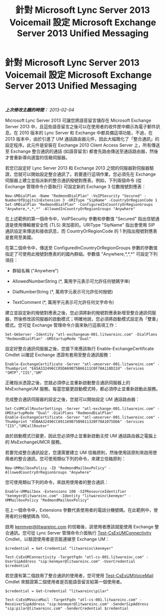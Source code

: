 ﻿---
title: 針對 Microsoft Lync Server 2013 Voicemail 設定 Microsoft Exchange Server 2013 Unified Messaging
TOCTitle: 針對 Microsoft Lync Server 2013 Voicemail 設定 Microsoft Exchange Server 2013 Unified Messaging
ms:assetid: 1be9c4f4-fd8e-4d64-9798-f8737b12e2ab
ms:mtpsurl: https://technet.microsoft.com/zh-tw/library/JJ687983(v=OCS.15)
ms:contentKeyID: 49889963
ms.date: 08/10/2015
mtps_version: v=OCS.15
ms.translationtype: HT
---

# 針對 Microsoft Lync Server 2013 Voicemail 設定 Microsoft Exchange Server 2013 Unified Messaging

 

_**上次修改主題的時間：** 2013-02-04_

Microsoft Lync Server 2013 可讓您將語音留言儲存在 Microsoft Exchange Server 2013 中，且這些語音留言之後可以在使用者的收件匣中顯示為電子郵件訊息。在 2010 版本的 Lync Server 和 Exchange 中都具備這項功能，不過，在 2013 版本中，由於引進了 UM 通話路由器元件，因此大幅簡化了「整合通訊」的設定程序。此元件是安裝在 Exchange 2013 Client Access Server 上，所有傳送至 Exchange 整合通訊的通話 (如語音留言) 都會先路由傳送至通話路由器，然後才會重新導向適當的信箱伺服器。

若您已設定好 Lync Server 2013 和 Exchange 2013 之間的伺服器對伺服器驗證，您就可以開始設定整合通訊了。若要進行這項作業，您必須先在 Exchange 伺服器上建立並指派新的整合通訊撥號對應表。例如，下列兩個命令 (從 Exchange 管理命令介面執行) 可設定新的 Exchange 3 位數撥號對應表：

    New-UMDialPlan -Name "RedmondDialPlan" -VoIPSecurity "Secured" -NumberOfDigitsInExtension 3 -URIType "SipName" -CountryOrRegionCode 1
    Set-UMDialPlan "RedmondDialPlan" -ConfiguredInCountryOrRegionGroups "Anywhere,*,*,*" -AllowedInCountryOrRegionGroups "Anywhere"

在上述範例的第一個命令中，VoIPSecurity 參數和參數值 "Secured" 指出信號通道是使用傳輸層安全性 (TLS) 來加密的。URIType "SipName" 指出會使用 SIP 通訊協定來傳送和接收訊息，而 CountryOrRegionCode 的 1 則指出撥號對應表是套用至美國。

在第二個命令中，傳送至 ConfiguredInCountryOrRegionGroups 參數的參數值指定了可使用此撥號對應表的的國內群組。參數值 "Anywhere,\*,\*,\*" 可設定下列項目：

  - 群組名稱 ("Anywhere")

  - AllowedNumberString (\*, 萬用字元表示可允許任何號碼字串)

  - DialNumberString (\*, 萬用字元表示可允許任何撥號)

  - TextComment (\*, 萬用字元表示可允許任何文字命令)

建立並設定新的撥號對應表之後，您必須將新的撥號對應表新增至整合通訊伺服器，然後修改該伺服器的啟動模式；明確地說，您必須將啟動模式設定為「雙重」模式。您可從 Exchange 管理命令介面來執行這兩項工作：

    Set-UmServer -Identity "atl-exchangeum-001.litwareinc.com" -DialPlans "RedmondDialPlan" -UMStartupMode "Dual"

設定好整合通訊伺服器之後，您接下來應該執行 Enable-ExchangeCertificate Cmdlet 以確認 Exchange 憑證有套用至整合通訊服務：

    Enable-ExchangeCertificate -Server "atl-umserver-001.litwareinc.com" -Thumbprint "EA5A332496CC05DA69B75B66111C0F78A110D22d" -Services "SMTP","IIS","UM"

正確指派憑證之後，您就必須停止並重新啟動整合通訊伺服器上的 MsExchangeUM 服務。每當您變更啟動模式時，都必須停止並重新啟動此服務。

完成整合通訊伺服器的設定之後，您就可以開始設定 UM 通話路由器：

    Set-CsUMCallRouterSettings -Server "atl-exchange-001.litwareinc.com" -UMStartupMode "Dual" -DialPlans "RedmondDialPlan" 
    Enable-ExchangeCertificate -Server "atl-umserver-001.litwareinc.com" -Thumbprint "45BAA32496CC891169B75B9811320F78A1075DDA" -Services "IIS","UMCallRouter"

由於啟動模式已變更，因此您必須停止並重新啟動主控 UM 通話路由器之電腦上的 MsExchangeUMCR 服務。

若要完成整合通訊設定，您還需要建立 UM 信箱原則，然後使用該原則來啟用使用者的整合通訊。您可使用類似下列的命令，來建立信箱原則：

    New-UMMailboxPolicy -ID "RedmondMailboxPolicy" -AllowedCountryOrRegionGroups "Anywhere"

您可使用類似下列的命令，來啟用使用者的整合通訊：

    Enable-UMMailbox -Extensions 100 -SIPResourceIdentifier "kenmyer@litwareinc.com" -Identity "litwareinc\kenmyer" -UMMailboxPolicy "RedmondMailboxPolicy"

在上一個命令中，Extensions 參數代表使用者的電話分機號碼。在此範例中，使用者的分機號碼為 100。

啟用 kenmyer@litwareinc.com 的信箱後，該使用者應該就能使用 Exchange 整合通訊。您可從 Lync Server 管理命令介面執行 [Test-CsExUMConnectivity](test-csexumconnectivity.md) Cmdlet，以驗證使用者是否能連線至 Exchange UM：

    $credential = Get-Credential "litwareinc\kenmyer"
    
    Test-CsExUMConnectivity -TargetFqdn "atl-cs-001.litwareinc.com" -UserSipAddress "sip:kenmyer@litwareinc.com" -UserCredential $credential

若您還有第二個啟用了整合通訊的使用者，您可使用 [Test-CsExUMVoiceMail](test-csexumvoicemail.md) Cmdlet 來驗證第二個使用者是否能語音留言給第一個使用者。

    $credential = Get-Credential "litwareinc\pilar"
    
    Test-CsExUMVoiceMail -TargetFqdn "atl-cs-001.litwareinc.com" -ReceiverSipAddress "sip:kenmyer@litwareinc.com" -SenderSipAddress "sip:pilar@litwareinc.com" -SenderCredential $credential

